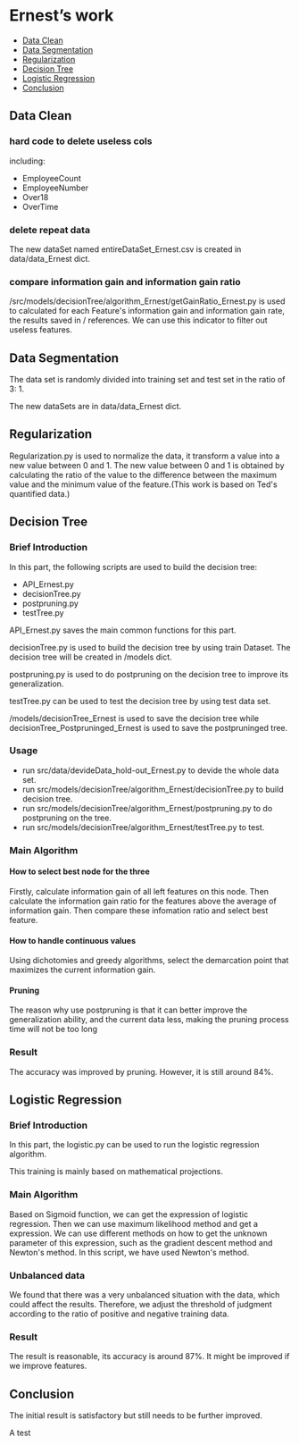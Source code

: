# Ernest’s work

- [Data Clean](#data-clean)
- [Data Segmentation](#data-segmentation)
- [Regularization](#regularization)
- [Decision Tree](#decision-tree)
- [Logistic Regression](#logistic-regression)
- [Conclusion](#conclusion)

## Data Clean 

### hard code to delete useless cols

including: 
- EmployeeCount
- EmployeeNumber
- Over18
- OverTime

### delete repeat data

The new dataSet named entireDataSet\_Ernest.csv is created in data/data\_Ernest dict. 

### compare information gain and information gain ratio

/src/models/decisionTree/algorithm\_Ernest/getGainRatio_Ernest.py is used to calculated for each Feature's information gain and information gain rate, the results saved in / references. We can use this indicator to filter out useless features.

## Data Segmentation

The data set is randomly divided into training set and test set in the ratio of 3: 1.

The new dataSets are in data/data\_Ernest dict.

## Regularization

Regularization.py is used to normalize the data, it transform a value into a new value between 0 and 1. The new value between 0 and 1 is obtained by calculating the ratio of the value to the difference between the maximum value and the minimum value of the feature.(This work is based on Ted's quantified data.)

## Decision Tree 

### Brief Introduction

In this part, the following scripts are used to build the decision tree:

- API\_Ernest.py
- decisionTree.py
- postpruning.py
- testTree.py

API\_Ernest.py saves the main common functions for this part.

decisionTree.py is used to build the decision tree by using train Dataset. The decision tree will be created in /models dict.

postpruning.py is used to do postpruning on the decision tree to improve its generalization.

testTree.py can be used to test the decision tree by using test data set.

/models/decisionTree\_Ernest is used to save the decision tree while decisionTree\_Postpruninged\_Ernest is used to save the postpruninged tree.

### Usage

- run src/data/devideData\_hold-out\_Ernest.py to devide the whole data set.
- run src/models/decisionTree/algorithm\_Ernest/decisionTree.py to build decision tree.
- run src/models/decisionTree/algorithm\_Ernest/postpruning.py to do postpruning on the tree.
- run src/models/decisionTree/algorithm\_Ernest/testTree.py to test.

### Main Algorithm

#### How to select best node for the three

Firstly, calculate information gain of all left features on this node. Then calculate the information gain ratio for the features above the average of information gain. Then compare these infomation ratio and select best feature.

#### How to handle continuous values

Using dichotomies and greedy algorithms, select the demarcation point that maximizes the current information gain.

#### Pruning

The reason why use postpruning is that it can better improve the generalization ability, and the current data less, making the pruning process time will not be too long

### Result

The accuracy was improved by pruning. However, it is still around 84%.

## Logistic Regression 


### Brief Introduction

In this part, the logistic.py can be used to run the logistic regression algorithm. 

This training is mainly based on mathematical projections.


### Main Algorithm

Based on Sigmoid function, we can get the expression of logistic regression. Then we can use maximum likelihood method and get a expression. We can use different methods on how to get the unknown parameter of this expression, such as the gradient descent method and Newton's method. In this script, we have used Newton's method.

### Unbalanced data

We found that there was a very unbalanced situation with the data, which could affect the results. Therefore, we adjust the threshold of judgment according to the ratio of positive and negative training data.

### Result

The result is reasonable, its accuracy is around 87%. It might be improved if we improve features.

## Conclusion 

The initial result is satisfactory but still needs to be further improved.


A test

